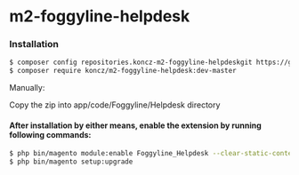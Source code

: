 # m2-foggyline-helpdesk

### Installation

```sh
$ composer config repositories.koncz-m2-foggyline-helpdeskgit https://github.com/ksz2013/m2-foggyline-helpdesk.git
$ composer require koncz/m2-foggyline-helpdesk:dev-master
```

Manually:

Copy the zip into app/code/Foggyline/Helpdesk directory


#### After installation by either means, enable the extension by running following commands:

```sh
$ php bin/magento module:enable Foggyline_Helpdesk --clear-static-content
$ php bin/magento setup:upgrade
```